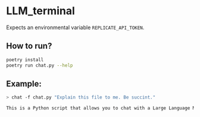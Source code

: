 # LLM_terminal

Expects an environmental variable `REPLICATE_API_TOKEN`.

## How to run?

```bash
poetry install
poetry run chat.py --help
```

## Example:

````bash
> chat -f chat.py "Explain this file to me. Be succint."

This is a Python script that allows you to chat with a Large Language Model (LLM) from the terminal, with the option to include files in the conversation. It uses the `replicate` library to interact with the LLM and the `click` library for command-line arguments.```
````
